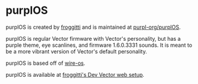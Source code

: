 # purplOS

purplOS is created by [froggitti](https://github.com/froggitti) and is maintained at [purpl-org/purplOS](https://github.com/purpl-org/purplOS).

purplOS is regular Vector firmware with Vector's personality, but has a purple theme, eye scanlines, and firmware 1.6.0.3331 sounds. It is meant to be a more vibrant version of Vector's default personality.

purplOS is based off of [wire-os](https://github.com/os-vector/wire-os-victor).

purplOS is available at [froggitti's Dev Vector web setup](https://devsetup.froggitti.net).
